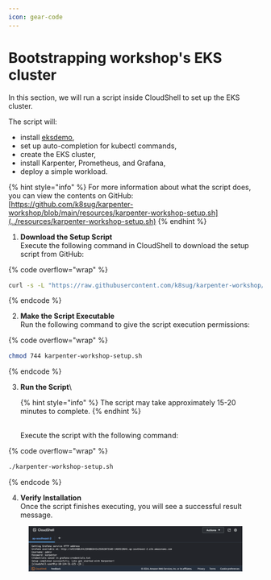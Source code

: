 ```yaml
---
icon: gear-code
---
```


# Bootstrapping workshop's EKS cluster

In this section, we will run a script inside CloudShell to set up the EKS cluster.

The script will:

* install [eksdemo](https://github.com/awslabs/eksdemo),
* set up auto-completion for kubectl commands,
* create the EKS cluster,
* install Karpenter, Prometheus, and Grafana,
* deploy a simple workload.

{% hint style="info" %}
For more information about what the script does, you can view the contents on GitHub:\
[https://github.com/k8sug/karpenter-workshop/blob/main/resources/karpenter-workshop-setup.sh](../resources/karpenter-workshop-setup.sh)
{% endhint %}



1. **Download the Setup Script**\
   Execute the following command in CloudShell to download the setup script from GitHub:

{% code overflow="wrap" %}
```bash
curl -s -L "https://raw.githubusercontent.com/k8sug/karpenter-workshop/refs/heads/main/resources/karpenter-workshop-setup.sh" > karpenter-workshop-setup.sh
```
{% endcode %}

2. **Make the Script Executable**\
   Run the following command to give the script execution permissions:

{% code overflow="wrap" %}
```bash
chmod 744 karpenter-workshop-setup.sh
```
{% endcode %}

3.  **Run the Script**\


    {% hint style="info" %}
    The script may take approximately 15-20 minutes to complete.
    {% endhint %}

    \
    Execute the script with the following command:

{% code overflow="wrap" %}
```bash
./karpenter-workshop-setup.sh
```
{% endcode %}

4. **Verify Installation**\
   Once the script finishes executing, you will see a successful result message.

<figure><img src="../.gitbook/assets/Complete (3).png" alt=""><figcaption></figcaption></figure>
